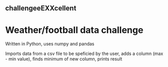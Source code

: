 ## challengeeEXXcellent
# Weather/football data challenge
Written in Python, uses numpy and pandas

Imports data from a csv file to be speficied by the user, 
adds a column (max - min value),
finds minimum of new column, 
prints result
